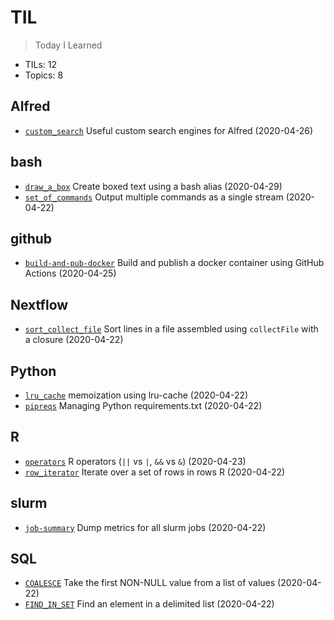 # TIL
> Today I Learned

* TILs: 12
* Topics: 8

## Alfred

* [`custom_search`](Alfred/custom_search.md) Useful custom search engines for Alfred (2020-04-26)

## bash

* [`draw_a_box`](bash/draw_a_box.md) Create boxed text using a bash alias (2020-04-29)
* [`set_of_commands`](bash/set_of_commands.md) Output multiple commands as a single stream (2020-04-22)

## github

* [`build-and-pub-docker`](github/build-and-pub-docker.md) Build and publish a docker container using GitHub Actions (2020-04-25)

## Nextflow

* [`sort_collect_file`](Nextflow/sort_collect_file.md) Sort lines in a file assembled using `collectFile` with a closure (2020-04-22)

## Python

* [`lru_cache`](Python/lru_cache.md) memoization using lru-cache (2020-04-22)
* [`pipreqs`](Python/pipreqs.md) Managing Python requirements.txt (2020-04-22)

## R

* [`operators`](R/operators.md) R operators (`||` vs `|`, `&&` vs `&`) (2020-04-23)
* [`row_iterator`](R/row_iterator.md) Iterate over a set of rows in rows R (2020-04-22)

## slurm

* [`job-summary`](slurm/job-summary.md) Dump metrics for all slurm jobs (2020-04-22)

## SQL

* [`COALESCE`](SQL/COALESCE.md) Take the first NON-NULL value from a list of values (2020-04-22)
* [`FIND_IN_SET`](SQL/FIND_IN_SET.md) Find an element in a delimited list (2020-04-22)

